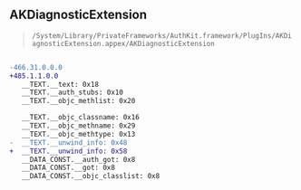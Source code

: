 ## AKDiagnosticExtension

> `/System/Library/PrivateFrameworks/AuthKit.framework/PlugIns/AKDiagnosticExtension.appex/AKDiagnosticExtension`

```diff

-466.31.0.0.0
+485.1.1.0.0
   __TEXT.__text: 0x18
   __TEXT.__auth_stubs: 0x10
   __TEXT.__objc_methlist: 0x20

   __TEXT.__objc_classname: 0x16
   __TEXT.__objc_methname: 0x29
   __TEXT.__objc_methtype: 0x13
-  __TEXT.__unwind_info: 0x48
+  __TEXT.__unwind_info: 0x58
   __DATA_CONST.__auth_got: 0x8
   __DATA_CONST.__got: 0x8
   __DATA_CONST.__objc_classlist: 0x8

```
